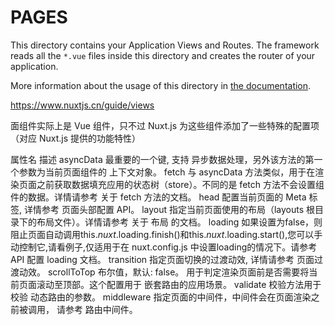 # PAGES

This directory contains your Application Views and Routes.
The framework reads all the `*.vue` files inside this directory and creates the router of your application.

More information about the usage of this directory in [the documentation](https://nuxtjs.org/guide/routing).

https://www.nuxtjs.cn/guide/views

面组件实际上是 Vue 组件，只不过 Nuxt.js 为这些组件添加了一些特殊的配置项（对应 Nuxt.js 提供的功能特性）

属性名 描述
asyncData   最重要的一个键, 支持 异步数据处理，另外该方法的第一个参数为当前页面组件的 上下文对象。
fetch   与 asyncData 方法类似，用于在渲染页面之前获取数据填充应用的状态树（store）。不同的是 fetch 方法不会设置组件的数据。详情请参考 关于 fetch 方法的文档。
head    配置当前页面的 Meta 标签, 详情参考 页面头部配置 API。
layout  指定当前页面使用的布局（layouts 根目录下的布局文件）。详情请参考 关于 布局 的文档。
loading 如果设置为false，则阻止页面自动调用this.$nuxt.$loading.finish()和this.$nuxt.$loading.start(),您可以手动控制它,请看例子,仅适用于在 nuxt.config.js 中设置loading的情况下。请参考API 配置 loading 文档。
transition  指定页面切换的过渡动效, 详情请参考 页面过渡动效。
scrollToTop 布尔值，默认: false。 用于判定渲染页面前是否需要将当前页面滚动至顶部。这个配置用于 嵌套路由的应用场景。
validate    校验方法用于校验 动态路由的参数。
middleware  指定页面的中间件，中间件会在页面渲染之前被调用， 请参考 路由中间件。
